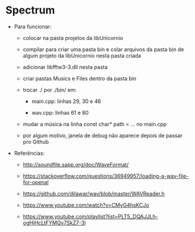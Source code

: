 # Spectrum

* Para funcionar:

	* colocar na pasta projetos da libUnicornio
	
	* compilar para criar uma pasta bin e colar arquivos da pasta bin de algum projeto da libUnicornio nesta pasta criada
	
	* adicionar libfftw3-3.dll nesta pasta
	
	* criar pastas Musics e Files dentro da pasta bin
	
	* trocar ./ por ./bin/ em:
	
		* main.cpp: linhas 29, 30 e 46
		
		* wav.cpp: linhas 61 e 80
	
	* mudar a música na linha const char* path = ... no main.cpp
	
	* por algum motivo, janela de debug não aparece depois de passar pro Github

* Referências:
	
	* http://soundfile.sapp.org/doc/WaveFormat/
	
	* https://stackoverflow.com/questions/36949957/loading-a-wav-file-for-openal
	
	* https://github.com/dilawar/wav/blob/master/WAVReader.h
	
	* https://www.youtube.com/watch?v=CMyG4hsKCJo
	
	* https://www.youtube.com/playlist?list=PLT5_DQAJJLh-ogHjHcLtFYMQy7SkZ7-3i
